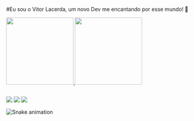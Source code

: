 #Eu sou o Vitor Lacerda, um novo Dev me encantando por esse mundo! 👋

 <div>
  <a href="https://github.com/vitorlfaria">
  <img height="180em" src="https://github-readme-stats.vercel.app/api?username=vitorlfaria&show_icons=true&theme=dracula&include_all_commits=true&count_private=true"/>
  <img height="180em" src="https://github-readme-stats.vercel.app/api/top-langs/?username=vitorlfaria&layout=compact&langs_count=16&theme=dracula"/>
</div>
  
  ##
 
<div> 
  <a href="https://instagram.com/_ovito" target="_blank"><img src="https://img.shields.io/badge/-Instagram-%23E4405F?style=for-the-badge&logo=instagram&logoColor=white" target="_blank"></a>
  <a href = "mailto:vitorlacerdafaria7@gmail.com"><img src="https://img.shields.io/badge/-Gmail-%23333?style=for-the-badge&logo=gmail&logoColor=white" target="_blank"></a>
  <a href="https://www.linkedin.com/in/vitor-lacerda-faria" target="_blank"><img src="https://img.shields.io/badge/-LinkedIn-%230077B5?style=for-the-badge&logo=linkedin&logoColor=white" target="_blank"></a> 
 
  ![Snake animation](https://github.com/vitorlfaria/vitorlfaria/blob/output/github-contribution-grid-snake.svg)
 
</div>
